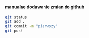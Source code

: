 #### manualne dodawanie zmian do github

```bash
git status  
git add . 
git commit -m "pierwszy" 
git push   
```